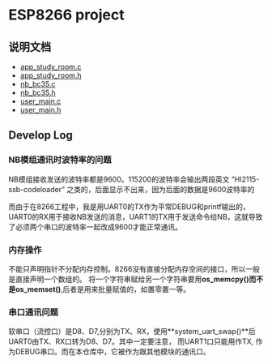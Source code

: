 # ESP8266 project

## 说明文档
- [app_study_room.c](doxygen/html/app__study__room_8c.html)   
- [app_study_room.h](doxygen/html/app__study__room_8h.html)  
- [nb_bc35.c](doxygen/html/nb__bc35_8c.html)   
- [nb_bc35.h](doxygen/html/nb__bc35_8h.html)  
- [user_main.c](doxygen/html/user__main_8c.html)  
- [user_main.h](doxygen/html/user__main_8ch.html)  

## Develop Log
### NB模组通讯时波特率的问题

NB模组接收发送的波特率都是9600。115200的波特率会输出两段英文
“HI2115-ssb-codeloader” 之类的，后面显示不出来，因为后面的数据是9600波特率的

而由于在8266工程中，我是用UART0的TX作为平常DEBUG和printf输出的，UART0的RX用于接收NB发送的消息，UART1的TX用于发送命令给NB，这就导致了必须两个串口的波特率一起改成9600才能正常通讯。

### 内存操作
不能只声明指针不分配内存控制。8266没有直接分配内存空间的接口，所以一般是直接声明一个数组的。
将一个字符串赋给另一个字符串要用**os_memcpy()**而不是**os_memset()**,后者是用来批量赋值的，如置零置一等。

### 串口通讯问题
软串口（流控口）是D8、D7,分别为TX、RX，使用**system_uart_swap()**后UART0由TX、RX口转为D8、D7。其中一定要注意，
而UART1口只能用作TX, 作为DEBUG串口。而在本仓库中，它被作为跟其他模块的通讯口。

